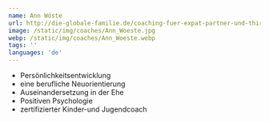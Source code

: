 ```yaml
---
name: Ann Wöste
url: http://die-globale-familie.de/coaching-fuer-expat-partner-und-third-culture-kids/
image: /static/img/coaches/Ann_Woeste.jpg
webp: /static/img/coaches/Ann_Woeste.webp
tags: ''
languages: 'de'
---
```


<ul><li>Persönlichkeitsentwicklung&nbsp;</li><li>eine berufliche Neuorientierung&nbsp;</li><li>Auseinandersetzung in der Ehe</li><li>Positiven Psychologie</li><li>zertifizierter Kinder-und Jugendcoach</li></ul>